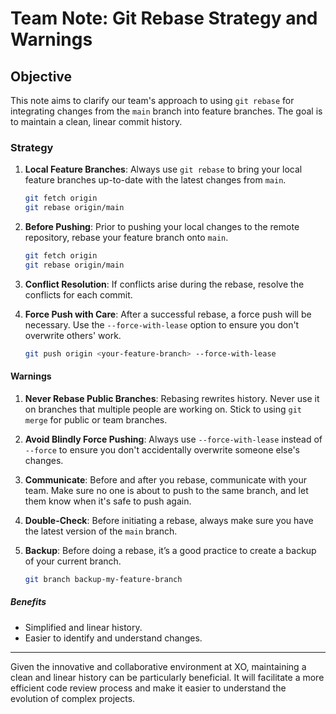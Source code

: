 # Team Note: Git Rebase Strategy and Warnings

## Objective

This note aims to clarify our team's approach to using `git rebase` for integrating changes from the `main` branch into feature branches. The goal is to maintain a clean, linear commit history.

### Strategy

1. **Local Feature Branches**: Always use `git rebase` to bring your local feature branches up-to-date with the latest changes from `main`.

    ```bash
    git fetch origin
    git rebase origin/main
    ```

2. **Before Pushing**: Prior to pushing your local changes to the remote repository, rebase your feature branch onto `main`.

    ```bash
    git fetch origin
    git rebase origin/main
    ```

3. **Conflict Resolution**: If conflicts arise during the rebase, resolve the conflicts for each commit.

4. **Force Push with Care**: After a successful rebase, a force push will be necessary. Use the `--force-with-lease` option to ensure you don't overwrite others' work.

    ```bash
    git push origin <your-feature-branch> --force-with-lease
    ```

#### Warnings

1. **Never Rebase Public Branches**: Rebasing rewrites history. Never use it on branches that multiple people are working on. Stick to using `git merge` for public or team branches.
  
2. **Avoid Blindly Force Pushing**: Always use `--force-with-lease` instead of `--force` to ensure you don't accidentally overwrite someone else's changes.

3. **Communicate**: Before and after you rebase, communicate with your team. Make sure no one is about to push to the same branch, and let them know when it's safe to push again.

4. **Double-Check**: Before initiating a rebase, always make sure you have the latest version of the `main` branch.

5. **Backup**: Before doing a rebase, it’s a good practice to create a backup of your current branch.

    ```bash
    git branch backup-my-feature-branch
    ```

##### Benefits

- Simplified and linear history.
- Easier to identify and understand changes.

---

Given the innovative and collaborative environment at XO, maintaining a clean and linear history can be particularly beneficial. It will facilitate a more efficient code review process and make it easier to understand the evolution of complex projects.
